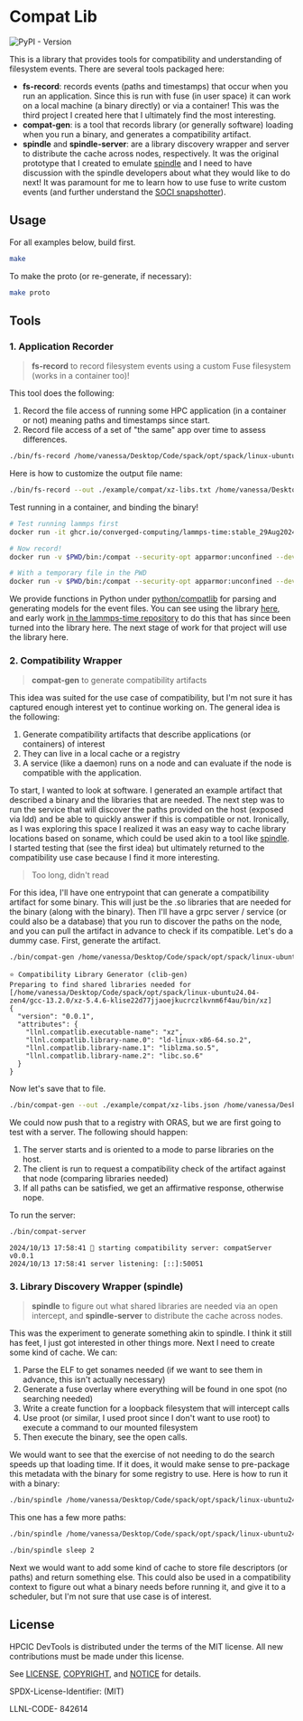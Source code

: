 # Compat Lib

![PyPI - Version](https://img.shields.io/pypi/v/compatlib)

This is a library that provides tools for compatibility and understanding of filesystem events. There
are several tools packaged here:

- **fs-record**: records events (paths and timestamps) that occur when you run an application. Since this is run with fuse (in user space) it can work on a local machine (a binary directly) or via a container! This was the third project I created here that I ultimately find the most interesting.
- **compat-gen**: is a tool that records library (or generally software) loading when you run a binary, and generates a compatibility artifact.
- **spindle** and **spindle-server**: are a library discovery wrapper and server to distribute the cache across nodes, respectively. It was the original prototype that I created to emulate [spindle](https://github.com/hpc/Spindle) and I need to have discussion with the spindle developers about what they would like to do next! It was paramount for me to learn how to use fuse to write custom events (and further understand the [SOCI snapshotter](https://youtu.be/ZXM1gP4goP8?si=MokyPbLl95nN8Un9)).


## Usage

For all examples below, build first.

```bash
make
```

To make the proto (or re-generate, if necessary):

```bash
make proto
```

## Tools

### 1. Application Recorder

> **fs-record** to record filesystem events using a custom Fuse filesystem (works in a container too)!

This tool does the following:

1. Record the file access of running some HPC application (in a container or not) meaning paths and timestamps since start.
2. Record file access of a set of "the same" app over time to assess differences.

```bash
./bin/fs-record /home/vanessa/Desktop/Code/spack/opt/spack/linux-ubuntu24.04-zen4/gcc-13.2.0/xz-5.4.6-klise22d77jjaoejkucrczlkvnm6f4au/bin/xz --help
```

Here is how to customize the output file name:

```bash
./bin/fs-record --out ./example/compat/xz-libs.txt /home/vanessa/Desktop/Code/spack/opt/spack/linux-ubuntu24.04-zen4/gcc-13.2.0/xz-5.4.6-klise22d77jjaoejkucrczlkvnm6f4au/bin/xz
```

Test running in a container, and binding the binary!

```bash
# Test running lammps first
docker run -it ghcr.io/converged-computing/lammps-time:stable_29Aug2024_update1 lmp -v x 2 -v y 2 -v z 2 -in ./in.reaxff.hns -nocite

# Now record!
docker run -v $PWD/bin:/compat --security-opt apparmor:unconfined --device /dev/fuse --cap-add SYS_ADMIN -it ghcr.io/converged-computing/lammps-time-fuse:stable_29Aug2024_update1 /compat/fs-record --out /compat/lammps-run-1.out lmp -v x 2 -v y 2 -v z 2 -in ./in.reaxff.hns -nocite

# With a temporary file in the PWD
docker run -v $PWD/bin:/compat --security-opt apparmor:unconfined --device /dev/fuse --cap-add SYS_ADMIN -it ghcr.io/converged-computing/lammps-time-fuse:stable_29Aug2024_update1 /compat/fs-record --out-dir /compat lmp -v x 2 -v y 2 -v z 2 -in ./in.reaxff.hns -nocite
```

We provide functions in Python under [python/compatlib](python/compatlib) for parsing and generating models for the event files. You can see using the library [here](https://github.com/converged-computing/lammps-time/tree/main/experiments/local-kind), and early work [in the lammps-time repository](https://github.com/converged-computing/lammps-time/tree/main/fuse/analysis) to do this that has since been turned into the library here. The next stage of work for that project will use the library here.


### 2. Compatibility Wrapper

> **compat-gen** to generate compatibility artifacts

This idea was suited for the use case of compatibility, but I'm not sure it has captured enough interest yet to continue working on. The general idea is the following:

1. Generate compatibility artifacts that describe applications (or containers) of interest
2. They can live in a local cache or a registry
3. A service (like a daemon) runs on a node and can evaluate if the node is compatible with the application.

To start, I wanted to look at software. I generated an example artifact that described a binary and the libraries that are needed.
The next step was to run the service that will discover the paths provided on the host (exposed via ldd) and be able to quickly answer if this is compatible or not. Ironically, as I was exploring this space I realized it was an easy way to cache library locations based on soname, which could be used akin to a tool like [spindle](https://github.com/LLNL/spindle). I started testing that (see the first idea) but ultimately returned to the compatibility use case because I find it more interesting.

> Too long, didn't read

For this idea, I'll have one entrypoint that can generate a compatibility artifact for some binary. This will just be the .so libraries that are needed for the binary (along with the binary).
Then I'll have a grpc server / service (or could also be a database) that you run to discover the paths on the node, and you can pull the artifact in advance to check if its compatible. Let's do a dummy
case. First, generate the artifact.

```bash
./bin/compat-gen /home/vanessa/Desktop/Code/spack/opt/spack/linux-ubuntu24.04-zen4/gcc-13.2.0/xz-5.4.6-klise22d77jjaoejkucrczlkvnm6f4au/bin/xz
```
```console
⭐️ Compatibility Library Generator (clib-gen)
Preparing to find shared libraries needed for [/home/vanessa/Desktop/Code/spack/opt/spack/linux-ubuntu24.04-zen4/gcc-13.2.0/xz-5.4.6-klise22d77jjaoejkucrczlkvnm6f4au/bin/xz]
{
  "version": "0.0.1",
  "attributes": {
    "llnl.compatlib.executable-name": "xz",
    "llnl.compatlib.library-name.0": "ld-linux-x86-64.so.2",
    "llnl.compatlib.library-name.1": "liblzma.so.5",
    "llnl.compatlib.library-name.2": "libc.so.6"
  }
}
```

Now let's save that to file.

```bash
./bin/compat-gen --out ./example/compat/xz-libs.json /home/vanessa/Desktop/Code/spack/opt/spack/linux-ubuntu24.04-zen4/gcc-13.2.0/xz-5.4.6-klise22d77jjaoejkucrczlkvnm6f4au/bin/xz
```

We could now push that to a registry with ORAS, but we are first going to test with a server. The following should happen:

1. The server starts and is oriented to a mode to parse libraries on the host.
2. The client is run to request a compatibility check of the artifact against that node (comparing libraries needed)
3. If all paths can be satisfied, we get an affirmative response, otherwise nope.

To run the server:

```bash
./bin/compat-server
```
```console
2024/10/13 17:58:41 🧩 starting compatibility server: compatServer v0.0.1
2024/10/13 17:58:41 server listening: [::]:50051
```

### 3. Library Discovery Wrapper (spindle)

> **spindle** to figure out what shared libraries are needed via an open intercept, and **spindle-server** to distribute the cache across nodes.

This was the experiment to generate something akin to spindle. I think it still has feet, I just got interested in other things more. Next I need to create some kind of cache. We can:

1. Parse the ELF to get sonames needed (if we want to see them in advance, this isn't actually necessary)
2. Generate a fuse overlay where everything will be found in one spot (no searching needed)
3. Write a create function for a loopback filesystem that will intercept calls
4. Use proot (or similar, I used proot since I don't want to use root) to execute a command to our mounted filesystem
5. Then execute the binary, see the open calls.

We would want to see that the exercise of not needing to do the search speeds up that loading time. If it does, it would make sense to pre-package this metadata with the binary for some registry to use.  Here is how to run it with a binary:

```bash
./bin/spindle /home/vanessa/Desktop/Code/spack/opt/spack/linux-ubuntu24.04-zen4/gcc-13.2.0/xz-5.4.6-klise22d77jjaoejkucrczlkvnm6f4au/bin/xz --help
```

This one has a few more paths:

```bash
./bin/spindle /home/vanessa/Desktop/Code/spack/opt/spack/linux-ubuntu24.04-zen4/gcc-13.2.0/hwloc-2.11.1-zuv2etx7sgd5yn6khpblfw6qjh54lpsp/bin/hwloc-ls
```

```bash
./bin/spindle sleep 2
```

Next we would want to add some kind of cache to store file descriptors (or paths) and return something else.
This could also be used in a compatibility context to figure out what a binary needs before running it, and give it to a scheduler, but I'm not sure that use case is of interest.


## License

HPCIC DevTools is distributed under the terms of the MIT license.
All new contributions must be made under this license.

See [LICENSE](https://github.com/converged-computing/cloud-select/blob/main/LICENSE),
[COPYRIGHT](https://github.com/converged-computing/cloud-select/blob/main/COPYRIGHT), and
[NOTICE](https://github.com/converged-computing/cloud-select/blob/main/NOTICE) for details.

SPDX-License-Identifier: (MIT)

LLNL-CODE- 842614
